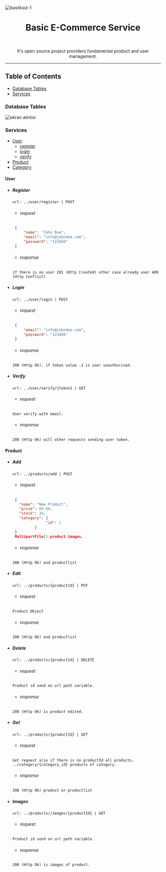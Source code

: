 ![basliksiz-1](https://user-images.githubusercontent.com/16848490/37253080-c341dd9e-253d-11e8-8244-89c35f541604.png)


<h1 align="center"> Basic E-Commerce Service </h1> <br>
<p align="center">
It's open source project providers fundamental product and user management. 

---
</p>


## Table of Contents

- [Database Tables](https://github.com/yusufcakal/e-commerce#database-tables)
- [Services](https://github.com/yusufcakal/e-commerce#services)

### Database Tables

![ekran alintisi](https://user-images.githubusercontent.com/16848490/37373287-030cc5fc-2727-11e8-8282-2d0267350dd3.PNG)

### Services

- [User](https://github.com/yusufcakal/e-commerce#user)
  + [register](https://github.com/yusufcakal/e-commerce#register)
  + [login](https://github.com/yusufcakal/e-commerce#login)
  + [verify](https://github.com/yusufcakal/e-commerce#verify)
- [Product](https://github.com/yusufcakal/e-commerce#product) 
- [Category](https://github.com/yusufcakal/e-commerce#category) 


#### User
 - ##### Register
     ```
    url: ../user/register | POST 
    ```
   - ###### request
   ```json
    {
        "name": "John Doe",
        "email": "info@johndoe.com",
        "password": "123456"
    }
    ```
    - ###### response
    ```
    if there is no user 201 (Http Created) other case already user 409 (Http Conflict)
    ```
    
 - ##### Login
     ```
    url: ../user/login | POST 
    ```
   - ###### request
   ```json
    {
        "email": "info@johndoe.com",
        "password": "123456"
    }
    ```
    - ###### response
    ```
    200 (Http Ok), if token value -1 is user unauthorized.
    ```
 - ##### Verify
     ```
    url: ../user/verify/{token} | GET 
    ```
   - ###### request
   ```
   User verify with email.
    ```
    - ###### response
    ```
    200 (Http Ok) will other requests sending user token.
    ```

#### Product
 - ##### Add
     ```
    url: ../products/add | POST 
    ```
   - ###### request
   ```json
    {
      "name": "New Product",
      "price": 60.00,
      "stock": 30,
      "category": {
                  "id": 1
             }
    }
    MultipartFile[] product images.
    ```
    - ###### response
    ```
    200 (Http Ok) and productlist
    ```
    
 - ##### Edit
     ```
    url: ../products/{productId} | PUT 
    ```
    - ###### request
    ```
    Product Object
    ```
    - ###### response
    ```
    200 (Http Ok) and productlist
    ```
 - ##### Delete
     ```
    url: ../products/{productId} | DELETE 
    ```
   - ###### request
   ```
   Product id send on url path variable.
    ```
    - ###### response
    ```
    200 (Http Ok) is product edited.
    ```
 - ##### Get
     ```
    url: ../products/{productId} | GET
    ```
    - ###### request
    ```
    Get request also if there is no productId all products. ../category/{category_id} products of category.
    ```
    - ###### response
    ```
    200 (Http Ok) product or productlist
    ```
 - ##### Images
     ```
    url: ../products//images/{productId} | GET 
    ```
   - ###### request
   ```
   Product id send on url path variable.
    ```
    - ###### response
    ```
    200 (Http Ok) is images of product.
    ```



